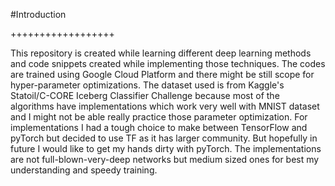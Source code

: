 #Introduction

++++++++++++++++++

This repository is created while learning different deep learning methods and code snippets created while implementing those techniques. 
The codes are trained using Google Cloud Platform and there might be still scope for hyper-parameter optimizations. The dataset used is
from Kaggle's Statoil/C-CORE Iceberg Classifier Challenge because most of the algorithms have implementations which work very well with
MNIST dataset and I might not be able really practice those parameter optimization. For implementations I had a tough choice to make 
between TensorFlow and pyTorch but decided to use TF as it has larger community. But hopefully in future I would like to get my hands 
dirty with pyTorch. The implementations are not full-blown-very-deep networks but medium sized ones for best my understanding and speedy
training. 
